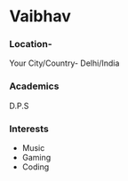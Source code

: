 # Vaibhav

### Location- 

Your City/Country- Delhi/India

### Academics

D.P.S

### Interests

- Music
- Gaming
- Coding
